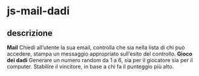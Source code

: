 js-mail-dadi
===
## descrizione

**Mail**
Chiedi all’utente la sua email,
controlla che sia nella lista di chi può accedere,
stampa un messaggio appropriato sull’esito del controllo.
**Gioco dei dadi**
Generare un numero random da 1 a 6, sia per il giocatore sia per il computer.
Stabilire il vincitore, in base a chi fa il punteggio più alto.
